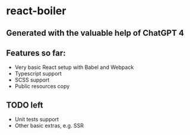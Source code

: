 # react-boiler

## Generated with the valuable help of ChatGPT 4

## Features so far:

- Very basic React setup with Babel and Webpack
- Typescript support
- SCSS support
- Public resources copy

## TODO left

- Unit tests support
- Other basic extras, e.g. SSR

